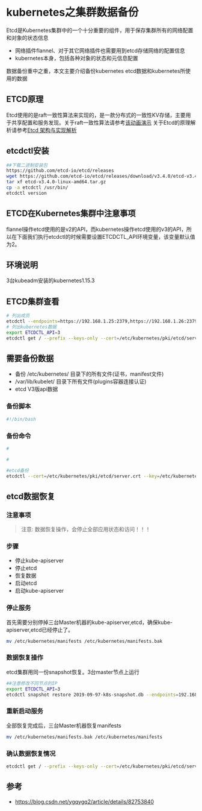 
# kubernetes之集群数据备份
Etcd是Kubernetes集群中的一个十分重要的组件，用于保存集群所有的网络配置和对象的状态信息

* 网络插件flannel、对于其它网络插件也需要用到etcd存储网络的配置信息
* kubernetes本身，包括各种对象的状态和元信息配置

数据备份重中之重，本文主要介绍备份kubernetes etcd数据和kubernetes所使用的数据

## ETCD原理
Etcd使用的是raft一致性算法来实现的，是一款分布式的一致性KV存储，主要用于共享配置和服务发现。关于raft一致性算法请参考[该动画演示](http://thesecretlivesofdata.com/raft/)
关于Etcd的原理解析请参考[Etcd 架构与实现解析](http://jolestar.com/etcd-architecture/)

## etcdctl安装
```bash
##下载二进制安装包
https://github.com/etcd-io/etcd/releases
wget https://github.com/etcd-io/etcd/releases/download/v3.4.0/etcd-v3.4.0-linux-amd64.tar.gz
tar xf etcd-v3.4.0-linux-amd64.tar.gz
cp -a etcdctl /usr/bin/
etcdctl version
```

## ETCD在Kubernetes集群中注意事项
flannel操作etcd使用的是v2的API，而kubernetes操作etcd使用的v3的API，所以在下面我们执行etcdctl的时候需要设置ETCDCTL_API环境变量，该变量默认值为2。

## 环境说明
3台kubeadm安装的kubernetes1.15.3

## ETCD集群查看
```bash
# 列出成员
etcdctl --endpoints=https://192.168.1.25:2379,https://192.168.1.26:2379,https://192.168.1.35:2379 --cert=/etc/kubernetes/pki/etcd/server.crt --key=/etc/kubernetes/pki/etcd/server.key --cacert=/etc/kubernetes/pki/etcd/ca.crt member list
# 列出kubernetes数据
export ETCDCTL_API=3
etcdctl get / --prefix --keys-only --cert=/etc/kubernetes/pki/etcd/server.crt --key=/etc/kubernetes/pki/etcd/server.key --cacert=/etc/kubernetes/pki/etcd/ca.crt
```

## 需要备份数据

* 备份 /etc/kubernetes/ 目录下的所有文件(证书，manifest文件)
* /var/lib/kubelet/ 目录下所有文件(plugins容器连接认证)
* etcd V3版api数据

### 备份脚本
```bash
#!/bin/bash
```

### 备份命令
```bash
#

#

#etcd备份
etcdctl --cert=/etc/kubernetes/pki/etcd/server.crt --key=/etc/kubernetes/pki/etcd/server.key --cacert=/etc/kubernetes/pki/etcd/ca.crt snapshot save 20190917k8s-snapshot.db
```

## etcd数据恢复
### 注意事项
> 注意:
数据恢复操作，会停止全部应用状态和访问！！！

### 步骤

* 停止kube-apiserver
* 停止etcd
* 恢复数据
* 启动etcd
* 启动kube-apiserver

### 停止服务
首先需要分别停掉三台Master机器的kube-apiserver,etcd，确保kube-apiserver,etcd已经停止了。
```bash
mv /etc/kubernetes/manifests /etc/kubernetes/manifests.bak
```

### 数据恢复操作
etcd集群用同一份snapshot恢复。3台master节点上运行
```bash
##注意修改不同节点的IP
export ETCDCTL_API=3
etcdctl snapshot restore 2019-09-97-k8s-snapshot.db --endpoints=192.168.1.25:2379 --name=proapis001 --cert=/etc/kubernetes/pki/etcd/server.crt --key=/etc/kubernetes/pki/etcd/server.key --cacert=/etc/kubernetes/pki/etcd/ca.crt --initial-advertise-peer-urls=https://192.168.1.25:2380 --initial-cluster-token=etcd-cluster-0 --initial-cluster=proapis001=https://192.168.1.25:2380,proapis002=https://192.168.1.26:2380,proapis003=https://192.168.1.35:2380 --data-dir=/var/lib/etcd
```

### 重新启动服务
全部恢复完成后，三台Master机器恢复manifests
```bash
mv /etc/kubernetes/manifests.bak /etc/kubernetes/manifests
```

### 确认数据恢复情况
```bash
etcdctl get / --prefix --keys-only --cert=/etc/kubernetes/pki/etcd/server.crt --key=/etc/kubernetes/pki/etcd/server.key --cacert=/etc/kubernetes/pki/etcd/ca.crt
```

## 参考
* https://blog.csdn.net/ygqygq2/article/details/82753840